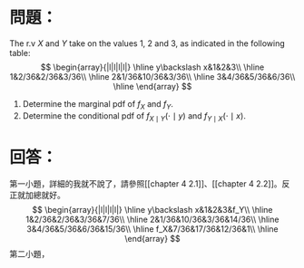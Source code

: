 # 問題：
The r.v $X$ and $Y$ take on the values 1, 2 and 3, as indicated in the following table:
$$
\begin{array}{|l|l|l|l|}
\hline
y\backslash x&1&2&3\\
\hline
1&2/36&2/36&3/36\\
\hline
2&1/36&10/36&3/36\\
\hline
3&4/36&5/36&6/36\\
\hline
\end{array}
$$
1. Determine the marginal pdf of $f_X$ and $f_Y$.
2. Determine the conditional pdf of $f_{X\mid Y}(\cdot\mid y)$ and $f_{Y\mid X}(\cdot\mid x)$.
# 回答：
第一小題，詳細的我就不說了，請參照[[chapter 4 2.1]]、[[chapter 4 2.2]]。反正就加總就好。
$$
\begin{array}{|l|l|l|l|}
\hline
y\backslash x&1&2&3&f_Y\\
\hline
1&2/36&2/36&3/36&7/36\\
\hline
2&1/36&10/36&3/36&14/36\\
\hline
3&4/36&5/36&6/36&15/36\\
\hline
f_X&7/36&17/36&12/36&1\\
\hline
\end{array}
$$
第二小題，